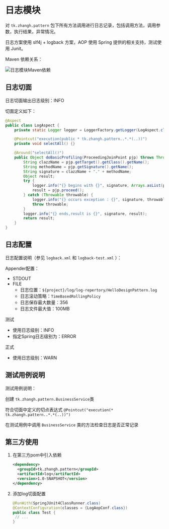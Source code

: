 # 日志模块

对 `tk.zhangh.pattern` 包下所有方法调用进行日志记录，包括调用方法，调用参数，执行结果，异常情况。

日志方案使用 slf4j + logback 方案，AOP 使用 Spring 提供的相关支持，测试使用 Junit。

Maven 依赖关系：

![日志模块Maven依赖](https://ooo.0o0.ooo/2017/01/08/587226bf67f2a.png)

## 日志切面

日志切面输出日志级别：INFO

切面定义如下：

```java
@Aspect
public class LogAspect {
    private static Logger logger = LoggerFactory.getLogger(LogAspect.class);

    @Pointcut("execution(public * tk.zhangh.pattern..*.*(..))")
    private void selectAll() {}

    @Around("selectAll()")
    public Object doBasicProfiling(ProceedingJoinPoint pjp) throws Throwable {
        String clazzName = pjp.getTarget().getClass().getName();
        String methodName = pjp.getSignature().getName();
        String signature = clazzName + "." + methodName;
        Object result;
        try {
            logger.info("{} begins with {}", signature, Arrays.asList(pjp.getArgs()));
            result = pjp.proceed();
        } catch (Throwable throwable) {
            logger.info("{} occurs exception : {}", signature, throwable);
            throw throwable;
        }
        logger.info("{} ends,result is {}", signature, result);
        return result;
    }
}
```

## 日志配置

日志配置说明（参见 `logback.xml` 和 `logback-test.xml` ）：

Appender配置：

- STDOUT
- FILE
  - 日志位置：`${project}/log/log-repertory/HelloDesignPattern.log`
  - 日志滚动策略：`TimeBasedRollingPolicy`
  - 日志保存最大数量：356
  - 日志文件最大值：100MB

测试

- 使用日志级别：INFO
- 指定Spring日志级别为：ERROR

正式

- 使用日志级别：WARN

## 测试用例说明

测试用例说明：

创建 `tk.zhangh.pattern.BusinessService`类

符合切面中定义的切点表达式 `@Pointcut("execution(* tk.zhangh.pattern..*.*(..))")`

在测试用例中调用 `BusinessService` 类的方法检查日志是否正常记录

## 第三方使用

1. 在第三方pom中引入依赖

   ```xml
   <dependency>
     <groupId>tk.zhangh.pattern</groupId>
     <artifactId>log</artifactId>
     <version>1.0-SNAPSHOT</version>
   </dependency>
   ```

2. 添加log切面配置

   ```java
   @RunWith(SpringJUnit4ClassRunner.class)
   @ContextConfiguration(classes = {LogAopConf.class})
   public class Test {
   	// ...
   }
   ```

   ​